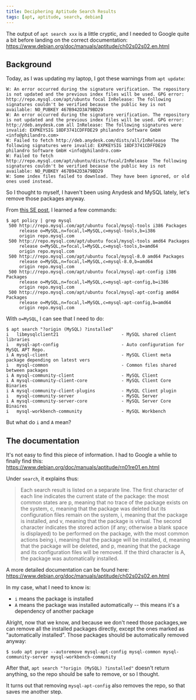 ```yaml
---
title: Deciphering Aptitude Search Results
tags: [apt, aptitude, search, debian]
---
```


The output of `apt search xxx` is a little cryptic, and I needed to Google quite a bit before landing on the correct documentation: https://www.debian.org/doc/manuals/aptitude/ch02s02s02.en.html

<!-- truncate -->

## Background

Today, as I was updating my laptop, I got these warnings from `apt update`:

```
W: An error occurred during the signature verification. The repository is not updated and the previous index files will be used. GPG error: http://repo.mysql.com/apt/ubuntu focal InRelease: The following signatures couldn't be verified because the public key is not available: NO_PUBKEY 467B942D3A79BD29
W: An error occurred during the signature verification. The repository is not updated and the previous index files will be used. GPG error: http://deb.anydesk.com all InRelease: The following signatures were invalid: EXPKEYSIG 18DF3741CDFFDE29 philandro Software GmbH <info@philandro.com>
W: Failed to fetch http://deb.anydesk.com/dists/all/InRelease  The following signatures were invalid: EXPKEYSIG 18DF3741CDFFDE29 philandro Software GmbH <info@philandro.com>
W: Failed to fetch http://repo.mysql.com/apt/ubuntu/dists/focal/InRelease  The following signatures couldn't be verified because the public key is not available: NO_PUBKEY 467B942D3A79BD29
W: Some index files failed to download. They have been ignored, or old ones used instead.
```

So I thought to myself, I haven't been using Anydesk and MySQL lately, let's remove those packages anyway.

From [this SE post](https://askubuntu.com/questions/342434/find-what-packages-are-installed-from-a-repository), I learned a few commands:

```shell-session
$ apt policy | grep mysql
 500 http://repo.mysql.com/apt/ubuntu focal/mysql-tools i386 Packages
     release o=MySQL,n=focal,l=MySQL,c=mysql-tools,b=i386
     origin repo.mysql.com
 500 http://repo.mysql.com/apt/ubuntu focal/mysql-tools amd64 Packages
     release o=MySQL,n=focal,l=MySQL,c=mysql-tools,b=amd64
     origin repo.mysql.com
 500 http://repo.mysql.com/apt/ubuntu focal/mysql-8.0 amd64 Packages
     release o=MySQL,n=focal,l=MySQL,c=mysql-8.0,b=amd64
     origin repo.mysql.com
 500 http://repo.mysql.com/apt/ubuntu focal/mysql-apt-config i386 Packages
     release o=MySQL,n=focal,l=MySQL,c=mysql-apt-config,b=i386
     origin repo.mysql.com
 500 http://repo.mysql.com/apt/ubuntu focal/mysql-apt-config amd64 Packages
     release o=MySQL,n=focal,l=MySQL,c=mysql-apt-config,b=amd64
     origin repo.mysql.com
```

With `o=MySQL`, I can see that I need to do:

```shell-session
$ apt search "?origin (MySQL) ?installed"
i   libmysqlclient21                        - MySQL shared client libraries
i   mysql-apt-config                        - Auto configuration for MySQL APT Repo.
i A mysql-client                            - MySQL Client meta package depending on latest vers
i   mysql-common                            - Common files shared between packages
i A mysql-community-client                  - MySQL Client
i A mysql-community-client-core             - MySQL Client Core Binaries
i A mysql-community-client-plugins          - MySQL Client plugin
i   mysql-community-server                  - MySQL Server
i A mysql-community-server-core             - MySQL Server Core Binaires
i   mysql-workbench-community               - MySQL Workbench
```

But what do `i` and `A` mean?

## The documentation

It's not easy to find this piece of information. I had to Google a whlie to finally find this: https://www.debian.org/doc/manuals/aptitude/rn01re01.en.html

Under `search`, it explains thus:

> Each search result is listed on a separate line. The first character of each line indicates the current state of the package: the most common states are p, meaning that no trace of the package exists on the system, c, meaning that the package was deleted but its configuration files remain on the system, i, meaning that the package is installed, and v, meaning that the package is virtual. The second character indicates the stored action (if any; otherwise a blank space is displayed) to be performed on the package, with the most common actions being i, meaning that the package will be installed, d, meaning that the package will be deleted, and p, meaning that the package and its configuration files will be removed. If the third character is A, the package was automatically installed.

A more detailed documentation can be found here: https://www.debian.org/doc/manuals/aptitude/ch02s02s02.en.html

In my case, what I need to know is:
- `i` means the package is installed
- `A` means the package was installed automatically -- this means it's a dependency of another package

Alright, now that we know, and because we don't need those packages,we can remove all the installed packages directly, except the ones marked as "automatically installed". Those packages should be automatically removed anyway:

```shell-session
$ sudo apt purge --autoremove mysql-apt-config mysql-common mysql-community-server mysql-workbench-community
```

After that, `apt search "?origin (MySQL) ?installed"` doesn't return anything, so the repo should be safe to remove, or so I thought.

It turns out that removing `mysql-apt-config` also removes the repo, so that saves me another step.
